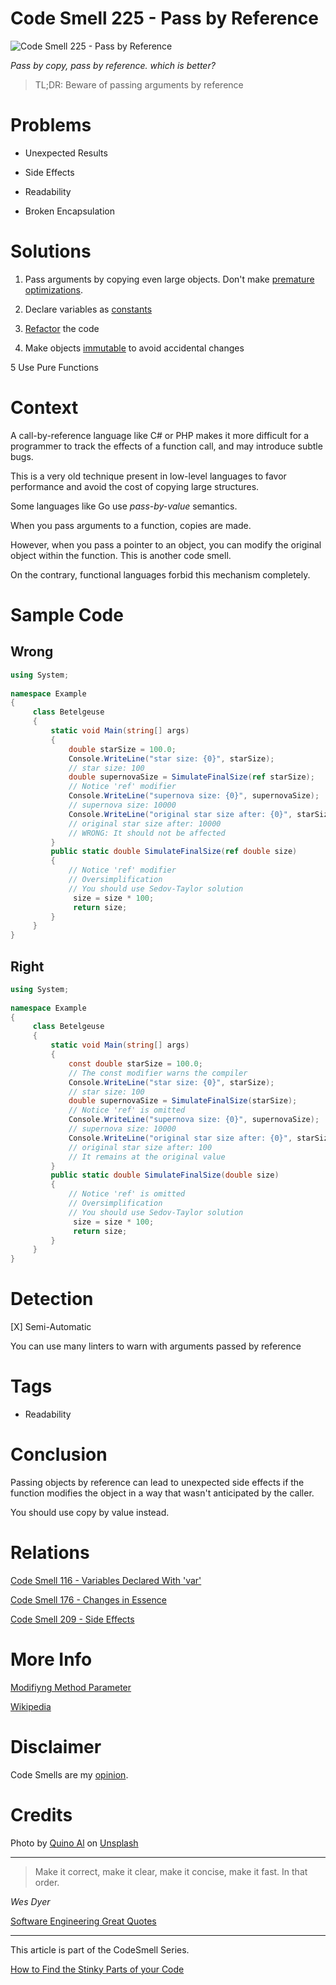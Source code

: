 # Code Smell 225 - Pass by Reference
            
![Code Smell 225 - Pass by Reference](Code%20Smell%20225%20-%20Pass%20by%20Reference.jpg)

*Pass by copy, pass by reference. which is better?*

> TL;DR: Beware of passing arguments by reference

# Problems

- Unexpected Results

- Side Effects

- Readability

- Broken Encapsulation

# Solutions

1. Pass arguments by copying even large objects. Don't make [premature optimizations](https://github.com/mcsee/Software-Design-Articles/tree/main/Articles/Code%20Smells/Code%20Smell%2020%20-%20Premature%20Optimization/readme.md).

2. Declare variables as [constants](https://github.com/mcsee/Software-Design-Articles/tree/main/Articles/Code%20Smells/Code%20Smell%20116%20-%20Variables%20Declared%20With%20'var'/readme.md)

3. [Refactor](https://methodpoet.com/modifying-method-parameter/) the code

4. Make objects [immutable](https://github.com/mcsee/Software-Design-Articles/tree/main/Articles/Code%20Smells/Code%20Smell%20176%20-%20Changes%20in%20Essence/readme.md) to avoid accidental changes

5 Use Pure Functions

# Context

A call-by-reference language like C# or PHP makes it more difficult for a programmer to track the effects of a function call, and may introduce subtle bugs.

This is a very old technique present in low-level languages to favor performance and avoid the cost of copying large structures. 

Some languages like Go use *pass-by-value* semantics. 

When you pass arguments to a function, copies are made. 

However, when you pass a pointer to an object, you can modify the original object within the function. This is another code smell.

On the contrary, functional languages forbid this mechanism completely. 

# Sample Code

## Wrong

[Gist Url]: # (https://gist.github.com/mcsee/5f444e26b2b3a658004a8c39ef5f30a1)
```csharp
using System;
 
namespace Example
{
     class Betelgeuse
     {
         static void Main(string[] args)
         {
             double starSize = 100.0;
             Console.WriteLine("star size: {0}", starSize);
             // star size: 100
             double supernovaSize = SimulateFinalSize(ref starSize);
             // Notice 'ref' modifier
             Console.WriteLine("supernova size: {0}", supernovaSize); 
             // supernova size: 10000
             Console.WriteLine("original star size after: {0}", starSize);
             // original star size after: 10000
             // WRONG: It should not be affected
         }
         public static double SimulateFinalSize(ref double size)
         {
             // Notice 'ref' modifier
             // Oversimplification
             // You should use Sedov-Taylor solution
              size = size * 100;
              return size;
         }
     }
}
```

## Right

[Gist Url]: # (https://gist.github.com/mcsee/8e19291a5de8ad1b7a7ebf30ab0935f0)
```csharp
using System;
 
namespace Example
{
     class Betelgeuse
     {
         static void Main(string[] args)
         {
             const double starSize = 100.0; 
             // The const modifier warns the compiler
             Console.WriteLine("star size: {0}", starSize);
             // star size: 100
             double supernovaSize = SimulateFinalSize(starSize);
             // Notice 'ref' is omitted
             Console.WriteLine("supernova size: {0}", supernovaSize);
             // supernova size: 10000
             Console.WriteLine("original star size after: {0}", starSize);
             // original star size after: 100
             // It remains at the original value
         }
         public static double SimulateFinalSize(double size)
         {
             // Notice 'ref' is omitted
             // Oversimplification
             // You should use Sedov-Taylor solution
              size = size * 100;
              return size;
         }
     }
}
```

# Detection

[X] Semi-Automatic 

You can use many linters to warn with arguments passed by reference

# Tags

- Readability

# Conclusion

Passing objects by reference can lead to unexpected side effects if the function modifies the object in a way that wasn't anticipated by the caller. 

You should use copy by value instead.

# Relations

[Code Smell 116 - Variables Declared With 'var'](https://github.com/mcsee/Software-Design-Articles/tree/main/Articles/Code%20Smells/Code%20Smell%20116%20-%20Variables%20Declared%20With%20'var'/readme.md)

[Code Smell 176 - Changes in Essence](https://github.com/mcsee/Software-Design-Articles/tree/main/Articles/Code%20Smells/Code%20Smell%20176%20-%20Changes%20in%20Essence/readme.md)

[Code Smell 209 - Side Effects](https://github.com/mcsee/Software-Design-Articles/tree/main/Articles/Code%20Smells/Code%20Smell%20209%20-%20Side%20Effects/readme.md)

# More Info

[Modifiyng Method Parameter](https://methodpoet.com/modifying-method-parameter/)

[Wikipedia](https://en.wikipedia.org/wiki/Evaluation_strategy#Call_by_reference)

# Disclaimer

Code Smells are my [opinion](https://github.com/mcsee/Software-Design-Articles/tree/main/Articles/Blogging/I%20Wrote%20More%20than%2090%20Articles%20on%202021%20Here%20is%20What%20I%20Learned/readme.md).

# Credits

Photo by [Quino Al](https://unsplash.com/@quinoal) on [Unsplash](https://unsplash.com/photos/KydWCDJe9s0)
    
* * *

> Make it correct, make it clear, make it concise, make it fast. In that order.

_Wes Dyer_

[Software Engineering Great Quotes](https://github.com/mcsee/Software-Design-Articles/tree/main/Articles/Quotes/Software%20Engineering%20Great%20Quotes/readme.md)

* * *

This article is part of the CodeSmell Series.

[How to Find the Stinky Parts of your Code](https://github.com/mcsee/Software-Design-Articles/tree/main/Articles/Code%20Smells/How%20to%20Find%20the%20Stinky%20parts%20of%20your%20Code/readme.md)